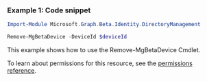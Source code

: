 ### Example 1: Code snippet

```powershellImport-Module Microsoft.Graph.Beta.Identity.DirectoryManagement

Remove-MgBetaDevice -DeviceId $deviceId
```
This example shows how to use the Remove-MgBetaDevice Cmdlet.
To learn about permissions for this resource, see the [permissions reference](/graph/permissions-reference).

